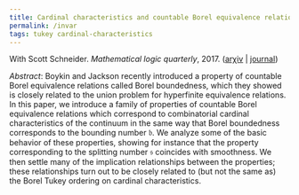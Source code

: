 ```yaml
---
title: Cardinal characteristics and countable Borel equivalence relations
permalink: /invar
tags: tukey cardinal-characteristics
---
```


With Scott Schneider. *Mathematical logic quarterly*, 2017. ([ar&chi;iv](http://arxiv.org/abs/1103.2312) \| [journal](https://doi.org/10.1002/malq.201400111))<!--more-->

*Abstract*: Boykin and Jackson recently introduced a property of countable Borel equivalence relations called Borel boundedness, which they showed is closely related to the union problem for hyperfinite equivalence relations. In this paper, we introduce a family of properties of countable Borel equivalence relations which correspond to combinatorial cardinal characteristics of the continuum in the same way that Borel boundedness corresponds to the bounding number $\mathfrak b$.  We analyze some of the basic behavior of these properties, showing for instance that the property corresponding to the splitting number $\mathfrak s$ coincides with smoothness.  We then settle many of the implication relationships between the properties; these relationships turn out to be closely related to (but not the same as) the Borel Tukey ordering on cardinal characteristics.
